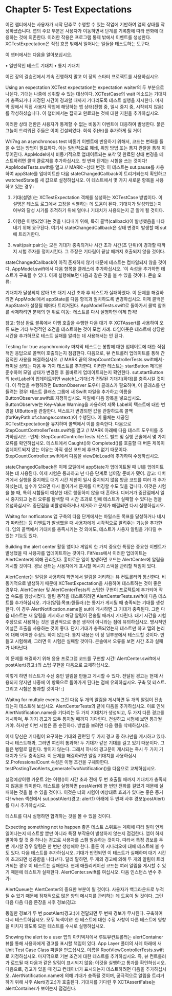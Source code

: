 # Chapter 5: Test Expectations
이전 챕터에서는 사용자가 시작 단추로 수행할 수 있는 작업에 기반하여 앱의 상태를 작성하셨습니다. 앱의 주요 부분은 사용자가 이동하면서 단계를 기록함에 따라 변화에 대응하는 것에 의존한다. 이러한 작용은 프로그램 통제 밖에서 이벤트를 생성한다. XCTestExpectation은 직접 흐름 밖에서 일어나는 일들을 테스트하는 도구다.

이 챕터에서는 다음을 알아보십시오.

• 일반적인 테스트 기대치
• 통지 기대치

이전 장의 결승전에서 계속 진행하지 말고 이 장의 스타터 프로젝트를 사용하십시오.


Using an expectation
XCTest expectation는 expectation waiter의 두 부분으로 나뉜다. 기대는 나중에 성취할 수 있는 대상이다. XCTestCase의 wait 메소드는 기대치가 충족되거나 지정된 시간이 경과할 때까지 기다리도록 테스트 실행을 지시한다.
마지막 장에서 직접 사용자 작업에 해당하는 앱 상태(진행 중, 일시 중지 중, 시작되지 않음)를 작성하셨습니다. 이 챕터에서는 잡히고 완료되는 것에 대한 지원을 추가하십시오.

이러한 상태 전환은 사용자가 통제할 수 없는 비동기 이벤트에 대응하여 발생한다.
붉은 그늘이 드리워진 주들은 이미 건설되었다. 회색 주(州)를 추가하게 될 거야


Wri7ng an asynchronous test
비동기 이벤트에 반응하기 위해서, 코드는 변화를 들을 수 있는 방법이 필요하다. 이는 일반적으로 폐쇄, 위임 방법 또는 통지 관찰을 통해 이루어진다.
AppModel에서 비동기적으로 업데이트되는 포착 및 완료된 상태 변경을 테스트하려면 콜백 클로져를 추가하십시오. 첫 번째 단계는 시험을 쓰는 것이다!
AppModelTests.swift를 열고 // MARK: - 상태 변경:
이 테스트는 sut.pause를 사용하여 appState를 업데이트한 다음 stateChangedCallback이 트리거되는지 확인하고 watchedState를 새 값으로 설정하십시오. 이 테스트에서 몇 가지 새로운 항목을 사용하고 있는 경우:

1. 기대(설명:)는 XCTestExpectation 객체를 생성하는 XCTestCase 방법이다. 이 설명은 테스트 로그에서 고장을 식별하는 데 도움이 된다. 기대치가 달성되었는지 여부와 달성 시기를 추적하기 위해 얼마나 기대치가 사용되는지 곧 알게 될 것이다.

2. 이행은 이행되었다는 것을 나타내기 위해, 특히 콜백(callback)이 발생했음을 나타내기 위해 요구된다. 여기서 stateChangedCallback은 상태 변경이 발생할 때 sut에 트리거한다.

3. wait(pair:pair:)는 모든 기대가 충족되거나 시간 초과 시간(초 단위)이 경과할 때까지 시험 주자를 정지시킨다. 그 주장은 기다림이 끝날 때까지 호출되지 않을 것이다.

stateChangedCallback이 아직 존재하지 않기 때문에 테스트는 컴파일되지 않을 것이다. AppModel.swift에서 다음 항목을 클래스에 추가하십시오.
`이 속성을 추가하면 테스트가 구축될 수 있다. 이제 실행해보면 다음과 같은 것을 볼 수 있을 것이다.
콘솔 오류:

기대치가 달성되지 않아 1초 대기 시간 초과 후 테스트가 실패하였다. 이 문제를 해결하려면 AppModel에서 appState를 다음 항목과 일치하도록 변경하십시오.
이제 콜백은 AppState가 설정될 때마다 트리거된다.
AppModelTests.swift로 돌아가서 콜백 참조를 삭제하려면
분해의 맨 위로 이동: 
테스트를 다시 실행하면 이제 합격!

참고: 항상 완료 블록에서 이행 호출을 수행한 다음 대기 후 XCTAssert를 사용하여 오류 또는 기타 부정적인 조건을 테스트하는 것이 모범 사례. 타임아웃은 테스트에 상당한 시간을 추가하므로 테스트 실패를 알리는 데 사용해서는 안 된다.


Testing for true asynchronicity
마지막 테스트는 봉합에 대한 업데이트에 대한 직접적인 응답으로 콜백이 호출되는지 점검한다. 다음으로, 뷰 컨트롤러 업데이트를 통해 간접적인 사용을 해결하십시오. // MARK 끝의 StepCountControllerTests.swift에서 - 터미널 상태는 다음 두 가지 테스트를 추가한다.
이러한 테스트는 startButton 제목을 준수하여 모델 상태가 변경된 후 올바르게 업데이트되는지 확인한다.
sut.startButton의 textLabel이 업데이트되면 watch(_:기대:)가 전달된 기대치(확대)를 충족시킬 것이다. 이 작업을 수행하려면 ButtonObserver 도우미 클래스가 필요하며, 이 클래스를 만들려는 경우!
테스트 클래스 그룹에 새 Swift 파일을 추가하고 이름을 ButtonObserver.swift로 지정하십시오. 파일에 다음 항목을 넣으십시오.
ButtonObserver는 Key-Value Warning을 사용하여 제목 Label의 텍스트에 대한 변경을 UIButton을 관찰한다. 텍스트가 변경되면 값을 관찰하도록 콜백(forKeyPath:of:change:context:)이 수행된다. 이 물체는 제공된 XCTestExpectation을 유지하며 콜백에서 이를 충족한다.
다음으로 StepCountControllerTests.swift를 열고 // MARK 아래에 다음 테스트 도우미를 추가하십시오. - 언제:
StepCountControllerTests 테스트 빌드 및 실행 콘솔에서 몇 가지 오류를 확인하십시오.
테스트에서 Caught()와 Completed()를 호출할 때 버튼 제목이 업데이트되지 않는 이유는 아직 생산 코드에 후크가 없기 때문이다. StepCountController.swift에서 다음을 viewDidLoad에 추가하여 수정하십시오.

stateChangedCallback은 이제 모델에서 appState가 업데이트될 때 UI를 업데이트하는 데 사용된다. 이제 시험은 통과하고 넌 다음 단계로 넘어갈 준비가 됐어.
참고: 디버거에서 실행을 중지해도 대기 시간 제한이 일시 중지되지 않음 방금 코드를 여러 개 추가하셨는데, 실수가 있으면 다시 돌아가서 문제를 디버깅할 수도 있을 겁니다. 이것은 시험을 볼 때, 특히 시험들이 예상한 대로 행동하지 않을 때 흔하다. 디버거가 중단점에서 일시 중지되고 논리 오류를 탐색할 때 시간 초과로 인해 테스트가 실패할 수 있다는 점을 유념하십시오. 중단점을 비활성화하거나 제거하고 문제가 해결되면 다시 실행하십시오.


Waitng for notficatons
앱 구축의 다음 단계에서는 마일스톤 목표를 달성하거나 네시가 따라잡는 등 이벤트가 발생했을 때 사용자에게 시각적으로 알려주는 기능을 추가한다.
임의 콜백에서 기대치를 충족시키는 것 외에도, 테스트가 사용자 알림을 기다릴 수 있는 기능도 있다.


Building the alert center
활동 앱이나 게임의 한 가지 중요한 특징은 중요한 이벤트가 발생했을 때 사용자를 업데이트하는 것이다. FitNess에서 이러한 업데이트는 AlertCenter에 의해 관리된다. 흥미로운 일이 발생하면 코드는 AlertCenter에 알림을 게시할 것이다. 경보 센터는 사용자에게 표시할 메시지 스택을 관리할 책임이 있다.

AlertCenter는 알림을 사용하여 화면에서 알림을 처리하는 뷰 컨트롤러와 통신한다. 비동기적으로 발생하기 때문에 XCTestExpectation을 사용하여 테스트하는 것이 좋은 경우다.
AlertCenter 및 AlertCenterTests의 스텁한 구현이 프로젝트에 추가되어 작업 속도를 향상시켰다.
알림 동작을 테스트하려면 AlertCenterTests.swift에 다음 테스트를 추가하십시오.
기대(알림:목표:핸들러:)는 통지가 게시될 때 충족되는 기대를 생성한다. 이 경우 AlertNotification.name을 sut에 게시하면 그 기대가 충족된다. 그런 다음 테스트는 새 알림을 게시하고 해당 알림이 전송될 때까지 기다린다.
대기 시간을 시험 주장으로 사용하는 것은 일반적으로 좋은 생각이 아니라는 점에 유의하십시오. 명시적인 어설픈 호출을 사용하는 것이 좋다. 단지 기대가 충족되었는지 테스트만 하고 앱의 논리에 대해 어떠한 주장도 하지 않는다. 통지 내용은 이 장 뒷부분에서 테스트할 것이다.
만들고 시험해봐, 그러면 이 시험은 실패할 것이다. 콘솔에서 오류를 보면 시간 초과 실패가 나타난다.

이 문제를 해결하기 위해 응용 프로그램 코드를 구현할 시간! AlertCenter.swift에서 postAlert(경고:)의 스텁 구현을 다음으로 교체하십시오.

이렇게 하면 테스트가 수신 중인 알림을 만들고 게시할 수 있다. 전달된 경고는 현재 사용되지 않지만 나중에 이 항목으로 돌아가게 된다는 점에 유의하십시오.
구축 및 테스트. 그리고 시험은 통과할 것이다! :]


Waitng for multple events
그런 다음 두 개의 알림을 게시하면 두 개의 알림이 전송되는지 테스트해 보십시오. AlertCenterTests의 끝에 다음을 추가하십시오.
이로 인해 AlertNotification.name을 기다리는 두 가지 기대치가 생성되고, 두 가지 다른 경고를 게시하며, 두 가지 경고가 모두 통지될 때까지 기다린다.
건설하고 시험해 보면 통과될 거야. 하지만 이번 시험은 좀 순진하다. 방법을 보려면 다음 행을 삭제하십시오.

이제 당신은 기다림이 요구하는 기대와 관련된 두 가지 경고 중 하나만을 게시하고 있다.
다시 테스트해봐, 그러면 여전히 통과해! 두 기대가 같은 기대를 걸고 있기 때문이다. 그들은 병렬로 달린다. 쌓이지 않는다. 그래서 하나의 경고문이 게시되는 즉시 두 가지 기대치가 모두 충족된다.
이 문제를 해결하려면 알림 기대치를 사용하십시오.ProfessionalCount 속성은 이행 조건을 구체화한다. testPostingTwoAlerts_generateTwoNotification()을 다음으로 교체하십시오.

설정예상이행 카운트 2는 이행()이 시간 초과 전에 두 번 호출될 때까지 기대치가 충족되지 않음을 의미한다.
테스트를 실행하면 postAlert에 한 번만 전화를 걸었기 때문에 실패하는 것을 볼 수 있을 것이다. 이것은 너의 시험이 예상대로 효과가 있다는 좋은 증거다!
when 섹션에서 sut.postAlert(경고: alert1) 아래에 두 번째 사후 경보(postAlert)를 다시 추가하십시오.



테스트를 다시 실행하면 합격하는 것을 볼 수 있을 것이다.




Expecting something not to happen
좋은 테스트 스위트는 계획에 따라 일이 언제 일어나는지 테스트할 뿐만 아니라 특정 부작용이 발생하지 않는지 점검한다. 앱이 하지 말아야 할 것 중 하나는 경고로 사용자를 스팸 발송하는 것이다. 따라서 특정 경보를 두 번 게시할 경우 알림은 한 번만 생성해야 한다.
물론 이 시나리오에 대해 테스트해 볼 수도 있다. 다음 테스트를 추가하십시오.
기대가 반전되면 이 테스트가 실패하며 대기 시간이 초과되면 성공함을 나타낸다. 달리 말하면, 두 개의 경고에 의해 두 개의 알림이 트리거되는 경우 이 테스트는 실패한다.
현재 애플리케이션 코드는 여러 알림을 게시할 수 있기 때문에 테스트가 실패한다.
AlertCenter.swift를 여십시오. 다음 인스턴스 변수 추가: 

AlertQueue는 AlertCenter의 중요한 부분이 될 것이다. 사용자가 백그라운드로 누적될 수 있기 때문에 잠재적으로 많은 양의 메시지를 관리하는 데 도움이 될 것이다.
그런 다음 다음 다음 문장을 사후 경보(경고:

동일한 경보가 두 번 postAlert(경고:)에 전달되면 두 번째 경보가 무시된다.
구축하여 다시 테스트하십시오. 모두 녹색이요!
한 테스트에 대한 수정 사항이 다른 테스트에 영향을 미치지 않도록 모든 테스트를 수시로 실행하십시오.


Showing the alert to a user
앱의 아키텍처에서 루트뷰컨트롤러는 alertContainer 뷰를 통해 사용자에게 경고를 표시할 책임이 있다.
App Layer 폴더의 사례 아래에 새 Unit Test Case Class 파일을 만드십시오. 이름을 RootViewControllerTests.swift로 지정하십시오.
마지막으로 기본 조건에 대한 테스트를 추가하십시오. 즉, 뷰 컨트롤러가 로드될 때 다음과 같은 알림이 표시되지 않음:
이것을 실행하고 통과를 확인하십시오.
다음으로, 경고가 있을 때 경고 컨테이너가 표시되는지 테스트하려면 다음을 추가하십시오.
AlertNotification.name에 의해 기대가 충족될 것이며, 궁극적으로 알림을 트리거하기 위해 사후 Alert(경고:)가 호출된다. 기대치를 기다린 후 XCTAssertFalse는 alertContainer가 보이는지 점검한다.
